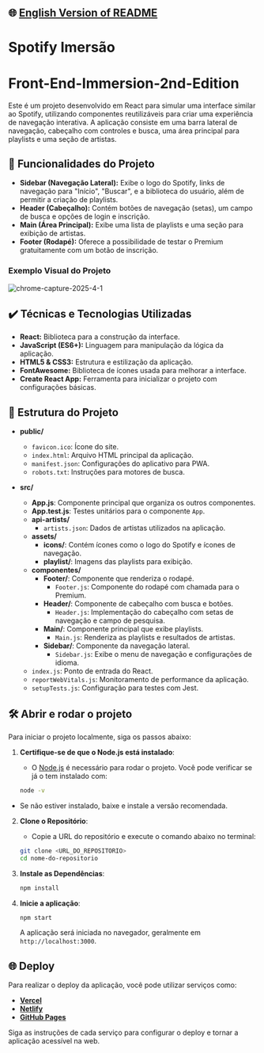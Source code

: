 ## 🌐 [English Version of README](README_EN.md)

# Spotify Imersão
# Front-End-Immersion-2nd-Edition

Este é um projeto desenvolvido em React para simular uma interface similar ao Spotify, utilizando componentes reutilizáveis para criar uma experiência de navegação interativa. A aplicação consiste em uma barra lateral de navegação, cabeçalho com controles e busca, uma área principal para playlists e uma seção de artistas.

## 🔨 Funcionalidades do Projeto

- **Sidebar (Navegação Lateral):** Exibe o logo do Spotify, links de navegação para "Início", "Buscar", e a biblioteca do usuário, além de permitir a criação de playlists.
- **Header (Cabeçalho):** Contém botões de navegação (setas), um campo de busca e opções de login e inscrição.
- **Main (Área Principal):** Exibe uma lista de playlists e uma seção para exibição de artistas.
- **Footer (Rodapé):** Oferece a possibilidade de testar o Premium gratuitamente com um botão de inscrição.

### Exemplo Visual do Projeto
![chrome-capture-2025-4-1](https://github.com/user-attachments/assets/f89b91a3-1077-406a-8989-c205f6333ad3)

## ✔️ Técnicas e Tecnologias Utilizadas

- **React:** Biblioteca para a construção da interface.
- **JavaScript (ES6+):** Linguagem para manipulação da lógica da aplicação.
- **HTML5 & CSS3:** Estrutura e estilização da aplicação.
- **FontAwesome:** Biblioteca de ícones usada para melhorar a interface.
- **Create React App:** Ferramenta para inicializar o projeto com configurações básicas.

## 📁 Estrutura do Projeto

- **public/**
  - `favicon.ico`: Ícone do site.
  - `index.html`: Arquivo HTML principal da aplicação.
  - `manifest.json`: Configurações do aplicativo para PWA.
  - `robots.txt`: Instruções para motores de busca.

- **src/**
  - **App.js**: Componente principal que organiza os outros componentes.
  - **App.test.js**: Testes unitários para o componente `App`.
  - **api-artists/**
    - `artists.json`: Dados de artistas utilizados na aplicação.
  - **assets/**
    - **icons/**: Contém ícones como o logo do Spotify e ícones de navegação.
    - **playlist/**: Imagens das playlists para exibição.
  - **componentes/**
    - **Footer/**: Componente que renderiza o rodapé.
      - `Footer.js`: Componente do rodapé com chamada para o Premium.
    - **Header/**: Componente de cabeçalho com busca e botões.
      - `Header.js`: Implementação do cabeçalho com setas de navegação e campo de pesquisa.
    - **Main/**: Componente principal que exibe playlists.
      - `Main.js`: Renderiza as playlists e resultados de artistas.
    - **Sidebar/**: Componente da navegação lateral.
      - `Sidebar.js`: Exibe o menu de navegação e configurações de idioma.
  - `index.js`: Ponto de entrada do React.
  - `reportWebVitals.js`: Monitoramento de performance da aplicação.
  - `setupTests.js`: Configuração para testes com Jest.

## 🛠️ Abrir e rodar o projeto

Para iniciar o projeto localmente, siga os passos abaixo:

1. **Certifique-se de que o Node.js está instalado**:
   - O [Node.js](https://nodejs.org/) é necessário para rodar o projeto. Você pode verificar se já o tem instalado com:
     
   ```bash
   node -v
   ```

- Se não estiver instalado, baixe e instale a versão recomendada.

2. **Clone o Repositório**:
    - Copie a URL do repositório e execute o comando abaixo no terminal:

   ```bash
   git clone <URL_DO_REPOSITORIO>
   cd nome-do-repositorio
   ```

3. **Instale as Dependências**:

   ```bash
   npm install
   ```

4. **Inicie a aplicação**:

   ```bash
   npm start
   ```

   A aplicação será iniciada no navegador, geralmente em `http://localhost:3000`.

## 🌐 Deploy

Para realizar o deploy da aplicação, você pode utilizar serviços como:

- **[Vercel](https://vercel.com/)**
- **[Netlify](https://www.netlify.com/)**
- **[GitHub Pages](https://pages.github.com/)**

Siga as instruções de cada serviço para configurar o deploy e tornar a aplicação acessível na web.
